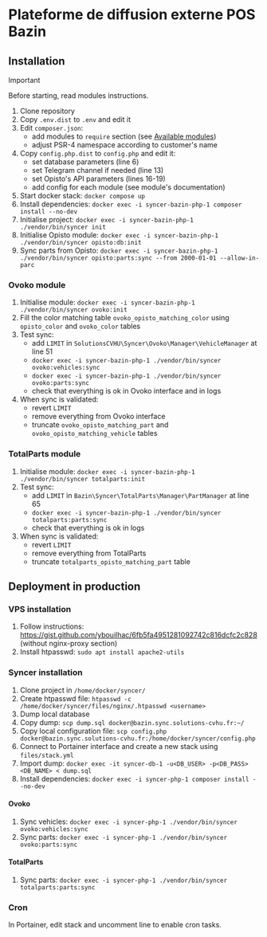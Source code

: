 # Plateforme de diffusion externe POS Bazin


## Installation

> [!IMPORTANT]
> Before starting, read modules instructions.

1. Clone repository
2. Copy `.env.dist` to `.env` and edit it
3. Edit `composer.json`:
   - add modules to `require` section (see [Available modules](#available-modules))
   - adjust PSR-4 namespace according to customer's name
4. Copy `config.php.dist` to `config.php` and edit it:
   - set database parameters (line 6)
   - set Telegram channel if needed (line 13)
   - set Opisto's API parameters (lines 16-19)
   - add config for each module (see module's documentation)
5. Start docker stack: `docker compose up`
6. Install dependencies: `docker exec -i syncer-bazin-php-1 composer install --no-dev`
7. Initialise project: `docker exec -i syncer-bazin-php-1 ./vendor/bin/syncer init`
8. Initialise Opisto module: `docker exec -i syncer-bazin-php-1 ./vendor/bin/syncer opisto:db:init`
9. Sync parts from Opisto: `docker exec -i syncer-bazin-php-1 ./vendor/bin/syncer opisto:parts:sync --from 2000-01-01 --allow-in-parc`

### Ovoko module
1. Initialise module: `docker exec -i syncer-bazin-php-1 ./vendor/bin/syncer ovoko:init`
2. Fill the color matching table `ovoko_opisto_matching_color` using `opisto_color` and `ovoko_color` tables
3. Test sync:
    - add `LIMIT` in `SolutionsCVHU\Syncer\Ovoko\Manager\VehicleManager` at line 51
    - `docker exec -i syncer-bazin-php-1 ./vendor/bin/syncer ovoko:vehicles:sync`
    - `docker exec -i syncer-bazin-php-1 ./vendor/bin/syncer ovoko:parts:sync`
    - check that everything is ok in Ovoko interface and in logs
5. When sync is validated:
    - revert `LIMIT`
    - remove everything from Ovoko interface
    - truncate `ovoko_opisto_matching_part` and `ovoko_opisto_matching_vehicle` tables

### TotalParts module
1. Initialise module: `docker exec -i syncer-bazin-php-1 ./vendor/bin/syncer totalparts:init`
2. Test sync:
    - add `LIMIT` in `Bazin\Syncer\TotalParts\Manager\PartManager` at line 65
    - `docker exec -i syncer-bazin-php-1 ./vendor/bin/syncer totalparts:parts:sync`
    - check that everything is ok in logs
3. When sync is validated:
    - revert `LIMIT`
    - remove everything from TotalParts
    - truncate `totalparts_opisto_matching_part` table


## Deployment in production

### VPS installation
1. Follow instructions: https://gist.github.com/ybouilhac/6fb5fa4951281092742c816dcfc2c828 (without nginx-proxy section)
2. Install htpasswd: `sudo apt install apache2-utils`

### Syncer installation
1. Clone project in `/home/docker/syncer/`
2. Create htpasswd file: `htpasswd -c /home/docker/syncer/files/nginx/.htpasswd <username>`
3. Dump local database
4. Copy dump: `scp dump.sql docker@bazin.sync.solutions-cvhu.fr:~/`
5. Copy local configuration file: `scp config.php docker@bazin.sync.solutions-cvhu.fr:/home/docker/syncer/config.php`
6. Connect to Portainer interface and create a new stack using `files/stack.yml`
7. Import dump: `docker exec -it syncer-db-1 -u<DB_USER> -p<DB_PASS> <DB_NAME> < dump.sql`
8. Install dependencies: `docker exec -i syncer-php-1 composer install --no-dev`

#### Ovoko
1. Sync vehicles: `docker exec -i syncer-php-1 ./vendor/bin/syncer ovoko:vehicles:sync`
2. Sync parts: `docker exec -i syncer-php-1 ./vendor/bin/syncer ovoko:parts:sync`

#### TotalParts
1. Sync parts: `docker exec -i syncer-php-1 ./vendor/bin/syncer totalparts:parts:sync`

### Cron
In Portainer, edit stack and uncomment line to enable cron tasks.
